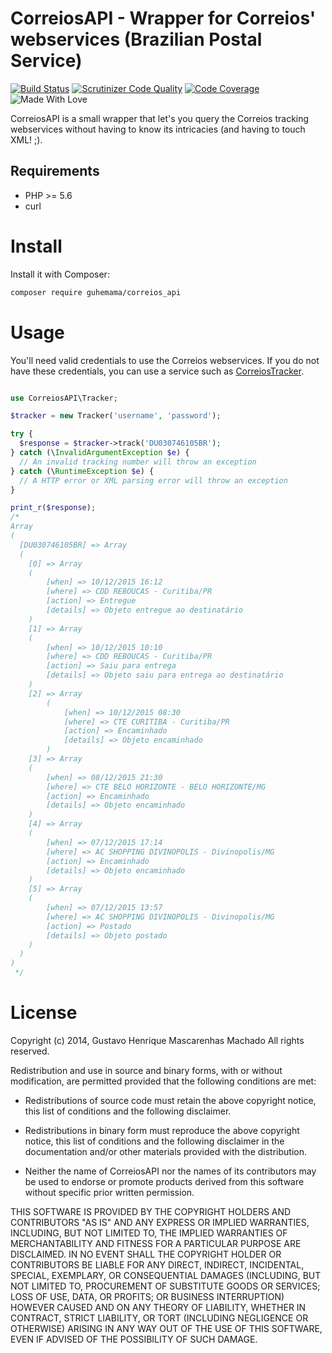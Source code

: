 # CorreiosAPI - Wrapper for Correios' webservices (Brazilian Postal Service)
[![Build Status](https://travis-ci.org/guhemama/CorreiosAPI.svg?branch=master)](https://travis-ci.org/guhemama/CorreiosAPI)
[![Scrutinizer Code Quality](https://scrutinizer-ci.com/g/guhemama/CorreiosAPI/badges/quality-score.png?b=master)](https://scrutinizer-ci.com/g/guhemama/CorreiosAPI/?branch=master)
[![Code Coverage](https://scrutinizer-ci.com/g/guhemama/CorreiosAPI/badges/coverage.png?b=master)](https://scrutinizer-ci.com/g/guhemama/CorreiosAPI/?branch=master)
![Made With Love](https://img.shields.io/badge/made%20with-❤-red.svg)

CorreiosAPI is a small wrapper that let's you query the Correios tracking webservices without
having to know its intricacies (and having to touch XML! ;).


## Requirements
* PHP >= 5.6
* curl


# Install
Install it with Composer:

``` sh
composer require guhemama/correios_api
```

# Usage
You'll need valid credentials to use the Correios webservices. If you do not have
these credentials, you can use a service such as [CorreiosTracker](https://correios.website).

``` php

use CorreiosAPI\Tracker;

$tracker = new Tracker('username', 'password');

try {
  $response = $tracker->track('DU030746105BR');
} catch (\InvalidArgumentException $e) {
  // An invalid tracking number will throw an exception
} catch (\RuntimeException $e) {
  // A HTTP error or XML parsing error will throw an exception
}

print_r($response);
/*
Array
(
  [DU030746105BR] => Array
  (
    [0] => Array
    (
        [when] => 10/12/2015 16:12
        [where] => CDD REBOUCAS - Curitiba/PR
        [action] => Entregue
        [details] => Objeto entregue ao destinatário
    )
    [1] => Array
    (
        [when] => 10/12/2015 10:10
        [where] => CDD REBOUCAS - Curitiba/PR
        [action] => Saiu para entrega
        [details] => Objeto saiu para entrega ao destinatário
    )
    [2] => Array
        (
            [when] => 10/12/2015 08:30
            [where] => CTE CURITIBA - Curitiba/PR
            [action] => Encaminhado
            [details] => Objeto encaminhado
        )
    [3] => Array
    (
        [when] => 08/12/2015 21:30
        [where] => CTE BELO HORIZONTE - BELO HORIZONTE/MG
        [action] => Encaminhado
        [details] => Objeto encaminhado
    )
    [4] => Array
    (
        [when] => 07/12/2015 17:14
        [where] => AC SHOPPING DIVINOPOLIS - Divinopolis/MG
        [action] => Encaminhado
        [details] => Objeto encaminhado
    )
    [5] => Array
    (
        [when] => 07/12/2015 13:57
        [where] => AC SHOPPING DIVINOPOLIS - Divinopolis/MG
        [action] => Postado
        [details] => Objeto postado
    )
  )
)
 */
```


# License

Copyright (c) 2014, Gustavo Henrique Mascarenhas Machado
All rights reserved.

Redistribution and use in source and binary forms, with or without
modification, are permitted provided that the following conditions are met:

* Redistributions of source code must retain the above copyright notice, this
  list of conditions and the following disclaimer.

* Redistributions in binary form must reproduce the above copyright notice,
  this list of conditions and the following disclaimer in the documentation
  and/or other materials provided with the distribution.

* Neither the name of CorreiosAPI nor the names of its
  contributors may be used to endorse or promote products derived from
  this software without specific prior written permission.

THIS SOFTWARE IS PROVIDED BY THE COPYRIGHT HOLDERS AND CONTRIBUTORS "AS IS"
AND ANY EXPRESS OR IMPLIED WARRANTIES, INCLUDING, BUT NOT LIMITED TO, THE
IMPLIED WARRANTIES OF MERCHANTABILITY AND FITNESS FOR A PARTICULAR PURPOSE ARE
DISCLAIMED. IN NO EVENT SHALL THE COPYRIGHT HOLDER OR CONTRIBUTORS BE LIABLE
FOR ANY DIRECT, INDIRECT, INCIDENTAL, SPECIAL, EXEMPLARY, OR CONSEQUENTIAL
DAMAGES (INCLUDING, BUT NOT LIMITED TO, PROCUREMENT OF SUBSTITUTE GOODS OR
SERVICES; LOSS OF USE, DATA, OR PROFITS; OR BUSINESS INTERRUPTION) HOWEVER
CAUSED AND ON ANY THEORY OF LIABILITY, WHETHER IN CONTRACT, STRICT LIABILITY,
OR TORT (INCLUDING NEGLIGENCE OR OTHERWISE) ARISING IN ANY WAY OUT OF THE USE
OF THIS SOFTWARE, EVEN IF ADVISED OF THE POSSIBILITY OF SUCH DAMAGE.
